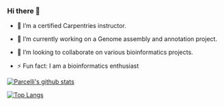 ### Hi there 👋

- 🔭 I’m a certified Carpentries instructor.
- 🌱 I’m currently working on a Genome assembly and annotation project.
- 👯 I’m looking to collaborate on various bioinformatics projects.

- ⚡ Fun fact: I am a bioinformatics enthusiast

[![Parcelli's github stats](https://github-readme-stats.vercel.app/api?username=Parcelli&show_icons=true&theme=radical&hide_rank=false)](https://github.com/Parcelli/github-readme-stats)

[![Top Langs](https://github-readme-stats.vercel.app/api/top-langs/?username=Parcelli)](https://github.com/Parcelli/github-readme-stats)
